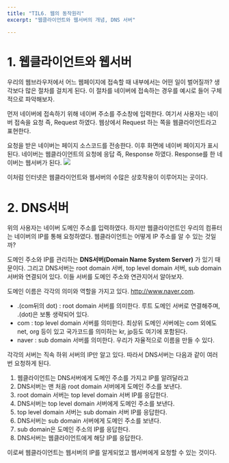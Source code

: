```yaml
---
title: "TIL6. 웹의 동작원리"
excerpt: "웹클라이언트와 웹서버의 개념, DNS 서버"

---
```


# 1. 웹클라이언트와 웹서버
우리의 웹브라우저에서 어느 웹페이지에 접속할 때 내부에서는 어떤 일이 벌어질까? 생각보다 많은 절차를 걸치게 된다. 이 절차를 네이버에 접속하는 경우를 예시로 들어 구체적으로 파악해보자.

먼저 네이버에 접속하기 위해 네이버 주소를 주소창에 입력한다. 
여기서 사용자는 네이버 접속을 요청 즉, Request 하였다.
웹상에서 Request 하는 쪽을 웹클라이언트라고 표현한다. 

요청을 받은 네이버는 페이지 소스코드를 전송한다. 
이후 화면에 네이버 페이지가 표시된다.
네이버는 웹클라이언트의 요청에 응답 즉, Response 하였다.
Response를 한 네이버는 웹서버가 된다.
![](https://images.velog.io/images/byoungju1012/post/6bd6efaa-c4ef-4c7a-a725-377292eb4323/Image002.jpg)

이처럼 인터넷은 웹클라이언트와 웹서버의 수많은 상호작용이 이루어지는 곳이다.


# 2. DNS서버
위의 사용자는 네이버 도메인 주소를 입력하였다. 하지만 웹클라이언트인 우리의 컴퓨터는 네이버의 IP를 통해 요청하였다. 웹클라이언트는 어떻게 IP 주소를 알 수 있는 것일까?

도메인 주소와 IP를 관리하는 **DNS서버(Domain Name System Server)** 가 있기 때문이다. 그리고 DNS서버는 root domain 서버, top level domain 서버, sub domain 서버와 연결되어 있다. 이들 서버를 도메인 주소와 연관지어서 알아보자. 

도메인 이름은 각각의 의미와 역할을 가지고 있다.
http://www.naver.com.
* .(com뒤의 dot) : root domain 서버를 의미한다. 루트 도메인 서버로 연결해주며, .(dot)은 보통 생략되어 있다. 
* com : top level domain 서버를 의미한다. 최상위 도메인 서버에는 com 외에도 net, org 등이 있고 국가코드를 의미하는 kr, jp등도 여기에 포함된다.
* naver : sub domain 서버를 의미한다. 우리가 자율적으로 이름을 만들 수 있다. 

각각의 서버는 직속 하위 서버의 IP만 알고 있다. 따라서 DNS서버는 다음과 같이 여러번 요청하게 된다.
1. 웹클라이언트는 DNS서버에게 도메인 주소를 가지고 IP를 알려달라고 
2. DNS서버는 맨 처음 root domain 서버에게 도메인 주소를 보낸다.
3. root domain 서버는 top level domain 서버 IP를 응답한다.
4. DNS서버는 top level domain 서버에게 도메인 주소를 보낸다.
5. top level domain 서버는 sub domain 서버 IP를 응답한다.
6. DNS서버는 sub domain 서버에게 도메인 주소를 보낸다.
7. sub domain은 도메인 주소의 IP를 응답한다.
8. DNS서버는 웹클라이언트에게 해당 IP를 응답한다.

이로써 웹클라이언트는 웹서버의 IP를 알게되었고 웹서버에게 요청할 수 있는 것이다. 
